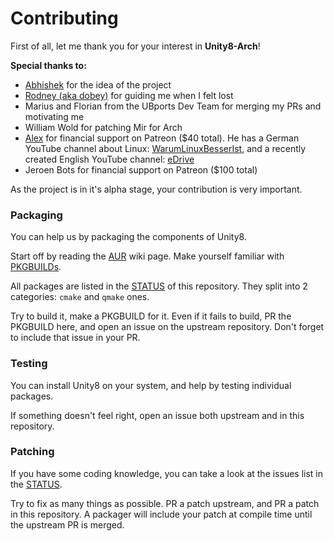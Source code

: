 Contributing
============

First of all, let me thank you for your interest in **Unity8-Arch**!

**Special thanks to:**
- [Abhishek](https://www.patreon.com/abhishekzz) for the idea of the project
- [Rodney (aka dobey)](https://www.patreon.com/dobey/) for guiding me when I felt lost
- Marius and Florian from the UBports Dev Team for merging my PRs and motivating me
- William Wold for patching Mir for Arch
- [Alex](https://www.patreon.com/WarumLinuxBesserIst) for financial support on Patreon ($40 total). He has a German YouTube channel about Linux: [WarumLinuxBesserIst](https://youtube.com/user/WarumLinuxBesserIst), and a recently created English YouTube channel: [eDrive](https://goo.gl/UFVh4S)
- Jeroen Bots for financial support on Patreon ($100 total)

As the project is in it's alpha stage, your contribution is very important.

### Packaging
You can help us by packaging the components of Unity8.

Start off by reading the [AUR](https://wiki.archlinux.org/index.php/Aur) wiki page. Make yourself familiar with [PKGBUILDs](https://wiki.archlinux.org/index.php/PKGBUILD).

All packages are listed in the [STATUS](STATUS.md) of this repository. They split into 2 categories: `cmake` and `qmake` ones.

Try to build it, make a PKGBUILD for it. Even if it fails to build, PR the PKGBUILD here, and open an issue on the upstream repository. Don't forget to include that issue in your PR.

### Testing

You can install Unity8 on your system, and help by testing individual packages.

If something doesn't feel right, open an issue both upstream and in this repository.

### Patching

If you have some coding knowledge, you can take a look at the issues list in the [STATUS](STATUS.md).

Try to fix as many things as possible. PR a patch upstream, and PR a patch in this repository. A packager will include your patch at compile time until the upstream PR is merged.
